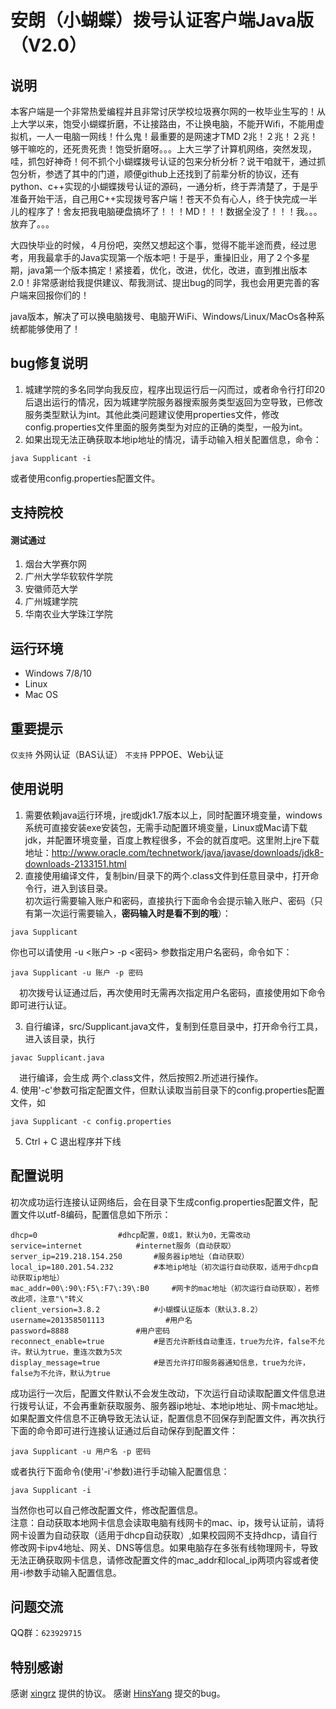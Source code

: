 # 安朗（小蝴蝶）拨号认证客户端Java版（V2.0）
## 说明

本客户端是一个非常热爱编程并且非常讨厌学校垃圾赛尔网的一枚毕业生写的！从上大学以来，饱受小蝴蝶折磨，不让接路由，不让换电脑，不能开Wifi，不能用虚拟机，一人一电脑一网线！什么鬼！最重要的是网速才TMD 2兆！２兆！２兆！够干嘛吃的，还死贵死贵！饱受折磨呀。。。上大三学了计算机网络，突然发现，哇，抓包好神奇！何不抓个小蝴蝶拨号认证的包来分析分析？说干咱就干，通过抓包分析，参透了其中的门道，顺便github上还找到了前辈分析的协议，还有python、c++实现的小蝴蝶拨号认证的源码，一通分析，终于弄清楚了，于是乎准备开始干活，自己用C++实现拨号客户端！苍天不负有心人，终于快完成一半儿的程序了！舍友把我电脑硬盘搞坏了！！！MD！！！数据全没了！！！我。。。放弃了。。。

大四快毕业的时候，４月份吧，突然又想起这个事，觉得不能半途而费，经过思考，用我最拿手的Java实现第一个版本吧！于是乎，重操旧业，用了２个多星期，java第一个版本搞定！紧接着，优化，改进，优化，改进，直到推出版本2.0！非常感谢给我提供建议、帮我测试、提出bug的同学，我也会用更完善的客户端来回报你们的！

java版本，解决了可以换电脑拨号、电脑开WiFi、Windows/Linux/MacOs各种系统都能够使用了！

## bug修复说明
1. 城建学院的多名同学向我反应，程序出现运行后一闪而过，或者命令行打印20后退出运行的情况，因为城建学院服务器搜索服务类型返回为空导致，已修改服务类型默认为int。其他此类问题建议使用properties文件，修改config.properties文件里面的服务类型为对应的正确的类型，一般为int。
2. 如果出现无法正确获取本地ip地址的情况，请手动输入相关配置信息，命令：
```
java Supplicant -i
```
或者使用config.properties配置文件。

## 支持院校
#### 测试通过
1. 烟台大学赛尔网
2. 广州大学华软软件学院
3. 安徽师范大学
4. 广州城建学院
5. 华南农业大学珠江学院

## 运行环境
- Windows 7/8/10
- Linux
- Mac OS

## 重要提示
`仅支持` 外网认证（BAS认证）
`不支持` PPPOE、Web认证

## 使用说明
1. 需要依赖java运行环境，jre或jdk1.7版本以上，同时配置环境变量，windows系统可直接安装exe安装包，无需手动配置环境变量，Linux或Mac请下载jdk，并配置环境变量，百度上教程很多，不会的就百度吧。这里附上jre下载地址：http://www.oracle.com/technetwork/java/javase/downloads/jdk8-downloads-2133151.html<br>
2. 直接使用编译文件，复制bin/目录下的两个.class文件到任意目录中，打开命令行，进入到该目录。<br>
初次运行需要输入账户和密码，直接执行下面命令会提示输入账户、密码（只有第一次运行需要输入，**密码输入时是看不到的哦**）：
 ```
 java Supplicant 
 ```
 你也可以请使用 -u <账户> -p <密码> 参数指定用户名密码，命令如下：
 ```
 java Supplicant -u 账户 -p 密码
 ```
　初次拨号认证通过后，再次使用时无需再次指定用户名密码，直接使用如下命令即可进行认证。

3. 自行编译，src/Supplicant.java文件，复制到任意目录中，打开命令行工具，进入该目录，执行 
 ```
 javac Supplicant.java 
 ```
　进行编译，会生成 两个.class文件，然后按照2.所述进行操作。<br>
4. 使用'-c'参数可指定配置文件，但默认读取当前目录下的config.properties配置文件，如
 ```
 java Supplicant -c config.properties
 ```
5. Ctrl + C 退出程序并下线

## 配置说明
初次成功运行连接认证网络后，会在目录下生成config.properties配置文件，配置文件以utf-8编码，配置信息如下所示：<br>
```
dhcp=0					#dhcp配置，0或1，默认为0，无需改动
service=internet			#internet服务（自动获取）
server_ip=219.218.154.250		#服务器ip地址（自动获取）
local_ip=180.201.54.232			#本地ip地址（初次运行自动获取，适用于dhcp自动获取ip地址）
mac_addr=00\:90\:F5\:F7\:39\:B0		#网卡的mac地址（初次运行自动获取），若修改此项，注意"\"转义
client_version=3.8.2			#小蝴蝶认证版本（默认3.8.2）
username=201358501113　　　　		#用户名
password=8888				#用户密码
reconnect_enable=true			#是否允许断线自动重连，true为允许，false不允许。默认为true，重连次数为5次
display_message=true			#是否允许打印服务器通知信息，true为允许，false为不允许，默认为true
```
成功运行一次后，配置文件默认不会发生改动，下次运行自动读取配置文件信息进行拨号认证，不会再重新获取服务、服务器ip地址、本地ip地址、网卡mac地址。如果配置文件信息不正确导致无法认证，配置信息不回保存到配置文件，再次执行下面的命令即可进行连接认证通过后自动保存到配置文件：
```
java Supplicant -u 用户名 -p 密码 
```
或者执行下面命令(使用'-i'参数)进行手动输入配置信息：
```
java Supplicant -i
```
当然你也可以自己修改配置文件，修改配置信息。<br>
注意：自动获取本地网卡信息会读取电脑有线网卡的mac、ip，拨号认证前，请将网卡设置为自动获取（适用于dhcp自动获取）,如果校园网不支持dhcp，请自行修改网卡ipv4地址、网关、DNS等信息。如果电脑存在多张有线物理网卡，导致无法正确获取网卡信息，请修改配置文件的mac_addr和local_ip两项内容或者使用-i参数手动输入配置信息。<br>

## 问题交流

QQ群：`623929715`

## 特别感谢
感谢 [xingrz](https://github.com/xingrz/swiftz-protocal "xingrz/swiftz-protocal") 提供的协议。
感谢 [HinsYang](https://github.com/HinsYang "HinsYang's GitHub") 提交的bug。
